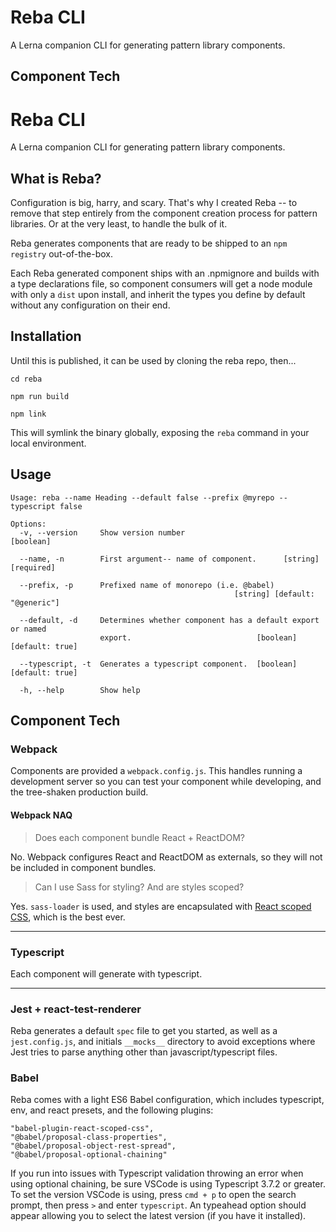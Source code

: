 # Reba CLI 

A Lerna companion CLI for generating pattern library components.

## Component Tech

#  Reba CLI
A Lerna companion CLI for generating pattern library components.

  

##  What is Reba?
Configuration is big, harry, and scary. That's why I created Reba -- to remove that step entirely from the component creation process for pattern libraries. Or at the very least, to handle the bulk of it. 

Reba generates components that are ready to be shipped to an `npm registry` out-of-the-box.

Each Reba generated component ships with an .npmignore and builds with a type declarations file, so component consumers will get a node module with only a `dist` upon install, and inherit the types you define by default without any configuration on their end.

## Installation
Until this is published, it can be used by cloning the reba repo, then...
```
cd reba

npm run build

npm link
```

This will symlink the binary globally, exposing the `reba` command in your local environment.

## Usage
```
Usage: reba --name Heading --default false --prefix @myrepo --typescript false

Options:
  -v, --version     Show version number                                [boolean]

  --name, -n        First argument-- name of component.      [string] [required]

  --prefix, -p      Prefixed name of monorepo (i.e. @babel)
                                                  [string] [default: "@generic"]

  --default, -d     Determines whether component has a default export or named
                    export.                            [boolean] [default: true]

  --typescript, -t  Generates a typescript component.  [boolean] [default: true]
  
  -h, --help        Show help
```

## Component Tech
### Webpack
Components are provided a `webpack.config.js`. This handles running a development server so you can test your component while developing, and the tree-shaken production build.

#### Webpack NAQ
> Does each component bundle React + ReactDOM?

No. Webpack configures React and ReactDOM as externals, so they will not be included in component bundles.

> Can I use Sass for styling? And are styles scoped?

Yes. `sass-loader` is used, and styles are encapsulated with [React scoped CSS](https://github.com/gaoxiaoliangz/react-scoped-css), which is the best ever.

---
### Typescript
Each component will generate with typescript.

---

### Jest + react-test-renderer
Reba generates a default `spec` file to get you started, as well as a `jest.config.js`, and initials `__mocks__` directory to avoid exceptions where Jest tries to parse anything other than javascript/typescript files.

### Babel
Reba comes with a light ES6 Babel configuration, which includes typescript, env, and react presets, and the following plugins:
```
"babel-plugin-react-scoped-css",
"@babel/proposal-class-properties",
"@babel/proposal-object-rest-spread",
"@babel/proposal-optional-chaining"
```
If you run into issues with Typescript validation throwing an error when using optional chaining, be sure VSCode is using Typescript 3.7.2 or greater. To set the version VSCode is using, press `cmd + p` to open the search prompt, then press `>` and enter `typescript`. An typeahead option should appear allowing you to select the latest version (if you have it installed).
